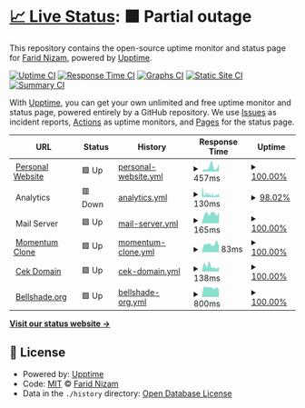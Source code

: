 # [📈 Live Status](https://yuimatcha.github.io/uptime): <!--live status--> **🟧 Partial outage**

This repository contains the open-source uptime monitor and status page for [Farid Nizam](www.onolune.me), powered by [Upptime](https://github.com/upptime/upptime).

[![Uptime CI](https://github.com/yuimatcha/uptime/workflows/Uptime%20CI/badge.svg)](https://github.com/yuimatcha/uptime/actions?query=workflow%3A%22Uptime+CI%22)
[![Response Time CI](https://github.com/yuimatcha/uptime/workflows/Response%20Time%20CI/badge.svg)](https://github.com/yuimatcha/uptime/actions?query=workflow%3A%22Response+Time+CI%22)
[![Graphs CI](https://github.com/yuimatcha/uptime/workflows/Graphs%20CI/badge.svg)](https://github.com/yuimatcha/uptime/actions?query=workflow%3A%22Graphs+CI%22)
[![Static Site CI](https://github.com/yuimatcha/uptime/workflows/Static%20Site%20CI/badge.svg)](https://github.com/yuimatcha/uptime/actions?query=workflow%3A%22Static+Site+CI%22)
[![Summary CI](https://github.com/yuimatcha/uptime/workflows/Summary%20CI/badge.svg)](https://github.com/yuimatcha/uptime/actions?query=workflow%3A%22Summary+CI%22)

With [Upptime](https://upptime.js.org), you can get your own unlimited and free uptime monitor and status page, powered entirely by a GitHub repository. We use [Issues](https://github.com/yuimatcha/uptime/issues) as incident reports, [Actions](https://github.com/yuimatcha/uptime/actions) as uptime monitors, and [Pages](https://yuimatcha.github.io/uptime) for the status page.

<!--start: status pages-->
<!-- This summary is generated by Upptime (https://github.com/upptime/upptime) -->
<!-- Do not edit this manually, your changes will be overwritten -->
<!-- prettier-ignore -->
| URL | Status | History | Response Time | Uptime |
| --- | ------ | ------- | ------------- | ------ |
| <img alt="" src="https://www.onolune.me/favicon.ico" height="13"> [Personal Website](https://www.onolune.me) | 🟩 Up | [personal-website.yml](https://github.com/faridnizam/uptime/commits/HEAD/history/personal-website.yml) | <details><summary><img alt="Response time graph" src="./graphs/personal-website/response-time-week.png" height="20"> 457ms</summary><br><a href="https://faridnizam.github.io/uptime/history/personal-website"><img alt="Response time 260" src="https://img.shields.io/endpoint?url=https%3A%2F%2Fraw.githubusercontent.com%2Ffaridnizam%2Fuptime%2FHEAD%2Fapi%2Fpersonal-website%2Fresponse-time.json"></a><br><a href="https://faridnizam.github.io/uptime/history/personal-website"><img alt="24-hour response time 759" src="https://img.shields.io/endpoint?url=https%3A%2F%2Fraw.githubusercontent.com%2Ffaridnizam%2Fuptime%2FHEAD%2Fapi%2Fpersonal-website%2Fresponse-time-day.json"></a><br><a href="https://faridnizam.github.io/uptime/history/personal-website"><img alt="7-day response time 457" src="https://img.shields.io/endpoint?url=https%3A%2F%2Fraw.githubusercontent.com%2Ffaridnizam%2Fuptime%2FHEAD%2Fapi%2Fpersonal-website%2Fresponse-time-week.json"></a><br><a href="https://faridnizam.github.io/uptime/history/personal-website"><img alt="30-day response time 305" src="https://img.shields.io/endpoint?url=https%3A%2F%2Fraw.githubusercontent.com%2Ffaridnizam%2Fuptime%2FHEAD%2Fapi%2Fpersonal-website%2Fresponse-time-month.json"></a><br><a href="https://faridnizam.github.io/uptime/history/personal-website"><img alt="1-year response time 260" src="https://img.shields.io/endpoint?url=https%3A%2F%2Fraw.githubusercontent.com%2Ffaridnizam%2Fuptime%2FHEAD%2Fapi%2Fpersonal-website%2Fresponse-time-year.json"></a></details> | <details><summary><a href="https://faridnizam.github.io/uptime/history/personal-website">100.00%</a></summary><a href="https://faridnizam.github.io/uptime/history/personal-website"><img alt="All-time uptime 100.00%" src="https://img.shields.io/endpoint?url=https%3A%2F%2Fraw.githubusercontent.com%2Ffaridnizam%2Fuptime%2FHEAD%2Fapi%2Fpersonal-website%2Fuptime.json"></a><br><a href="https://faridnizam.github.io/uptime/history/personal-website"><img alt="24-hour uptime 100.00%" src="https://img.shields.io/endpoint?url=https%3A%2F%2Fraw.githubusercontent.com%2Ffaridnizam%2Fuptime%2FHEAD%2Fapi%2Fpersonal-website%2Fuptime-day.json"></a><br><a href="https://faridnizam.github.io/uptime/history/personal-website"><img alt="7-day uptime 100.00%" src="https://img.shields.io/endpoint?url=https%3A%2F%2Fraw.githubusercontent.com%2Ffaridnizam%2Fuptime%2FHEAD%2Fapi%2Fpersonal-website%2Fuptime-week.json"></a><br><a href="https://faridnizam.github.io/uptime/history/personal-website"><img alt="30-day uptime 100.00%" src="https://img.shields.io/endpoint?url=https%3A%2F%2Fraw.githubusercontent.com%2Ffaridnizam%2Fuptime%2FHEAD%2Fapi%2Fpersonal-website%2Fuptime-month.json"></a><br><a href="https://faridnizam.github.io/uptime/history/personal-website"><img alt="1-year uptime 100.00%" src="https://img.shields.io/endpoint?url=https%3A%2F%2Fraw.githubusercontent.com%2Ffaridnizam%2Fuptime%2FHEAD%2Fapi%2Fpersonal-website%2Fuptime-year.json"></a></details>
| <img alt="" src="https://i.imgur.com/NnB33FF.png" height="13"> Analytics | 🟥 Down | [analytics.yml](https://github.com/faridnizam/uptime/commits/HEAD/history/analytics.yml) | <details><summary><img alt="Response time graph" src="./graphs/analytics/response-time-week.png" height="20"> 130ms</summary><br><a href="https://faridnizam.github.io/uptime/history/analytics"><img alt="Response time 189" src="https://img.shields.io/endpoint?url=https%3A%2F%2Fraw.githubusercontent.com%2Ffaridnizam%2Fuptime%2FHEAD%2Fapi%2Fanalytics%2Fresponse-time.json"></a><br><a href="https://faridnizam.github.io/uptime/history/analytics"><img alt="24-hour response time 122" src="https://img.shields.io/endpoint?url=https%3A%2F%2Fraw.githubusercontent.com%2Ffaridnizam%2Fuptime%2FHEAD%2Fapi%2Fanalytics%2Fresponse-time-day.json"></a><br><a href="https://faridnizam.github.io/uptime/history/analytics"><img alt="7-day response time 130" src="https://img.shields.io/endpoint?url=https%3A%2F%2Fraw.githubusercontent.com%2Ffaridnizam%2Fuptime%2FHEAD%2Fapi%2Fanalytics%2Fresponse-time-week.json"></a><br><a href="https://faridnizam.github.io/uptime/history/analytics"><img alt="30-day response time 159" src="https://img.shields.io/endpoint?url=https%3A%2F%2Fraw.githubusercontent.com%2Ffaridnizam%2Fuptime%2FHEAD%2Fapi%2Fanalytics%2Fresponse-time-month.json"></a><br><a href="https://faridnizam.github.io/uptime/history/analytics"><img alt="1-year response time 189" src="https://img.shields.io/endpoint?url=https%3A%2F%2Fraw.githubusercontent.com%2Ffaridnizam%2Fuptime%2FHEAD%2Fapi%2Fanalytics%2Fresponse-time-year.json"></a></details> | <details><summary><a href="https://faridnizam.github.io/uptime/history/analytics">98.02%</a></summary><a href="https://faridnizam.github.io/uptime/history/analytics"><img alt="All-time uptime 99.86%" src="https://img.shields.io/endpoint?url=https%3A%2F%2Fraw.githubusercontent.com%2Ffaridnizam%2Fuptime%2FHEAD%2Fapi%2Fanalytics%2Fuptime.json"></a><br><a href="https://faridnizam.github.io/uptime/history/analytics"><img alt="24-hour uptime 91.44%" src="https://img.shields.io/endpoint?url=https%3A%2F%2Fraw.githubusercontent.com%2Ffaridnizam%2Fuptime%2FHEAD%2Fapi%2Fanalytics%2Fuptime-day.json"></a><br><a href="https://faridnizam.github.io/uptime/history/analytics"><img alt="7-day uptime 98.02%" src="https://img.shields.io/endpoint?url=https%3A%2F%2Fraw.githubusercontent.com%2Ffaridnizam%2Fuptime%2FHEAD%2Fapi%2Fanalytics%2Fuptime-week.json"></a><br><a href="https://faridnizam.github.io/uptime/history/analytics"><img alt="30-day uptime 99.54%" src="https://img.shields.io/endpoint?url=https%3A%2F%2Fraw.githubusercontent.com%2Ffaridnizam%2Fuptime%2FHEAD%2Fapi%2Fanalytics%2Fuptime-month.json"></a><br><a href="https://faridnizam.github.io/uptime/history/analytics"><img alt="1-year uptime 99.86%" src="https://img.shields.io/endpoint?url=https%3A%2F%2Fraw.githubusercontent.com%2Ffaridnizam%2Fuptime%2FHEAD%2Fapi%2Fanalytics%2Fuptime-year.json"></a></details>
| <img alt="" src="https://i.imgur.com/iAqTLq1.png" height="13"> Mail Server | 🟩 Up | [mail-server.yml](https://github.com/faridnizam/uptime/commits/HEAD/history/mail-server.yml) | <details><summary><img alt="Response time graph" src="./graphs/mail-server/response-time-week.png" height="20"> 165ms</summary><br><a href="https://faridnizam.github.io/uptime/history/mail-server"><img alt="Response time 166" src="https://img.shields.io/endpoint?url=https%3A%2F%2Fraw.githubusercontent.com%2Ffaridnizam%2Fuptime%2FHEAD%2Fapi%2Fmail-server%2Fresponse-time.json"></a><br><a href="https://faridnizam.github.io/uptime/history/mail-server"><img alt="24-hour response time 193" src="https://img.shields.io/endpoint?url=https%3A%2F%2Fraw.githubusercontent.com%2Ffaridnizam%2Fuptime%2FHEAD%2Fapi%2Fmail-server%2Fresponse-time-day.json"></a><br><a href="https://faridnizam.github.io/uptime/history/mail-server"><img alt="7-day response time 165" src="https://img.shields.io/endpoint?url=https%3A%2F%2Fraw.githubusercontent.com%2Ffaridnizam%2Fuptime%2FHEAD%2Fapi%2Fmail-server%2Fresponse-time-week.json"></a><br><a href="https://faridnizam.github.io/uptime/history/mail-server"><img alt="30-day response time 163" src="https://img.shields.io/endpoint?url=https%3A%2F%2Fraw.githubusercontent.com%2Ffaridnizam%2Fuptime%2FHEAD%2Fapi%2Fmail-server%2Fresponse-time-month.json"></a><br><a href="https://faridnizam.github.io/uptime/history/mail-server"><img alt="1-year response time 166" src="https://img.shields.io/endpoint?url=https%3A%2F%2Fraw.githubusercontent.com%2Ffaridnizam%2Fuptime%2FHEAD%2Fapi%2Fmail-server%2Fresponse-time-year.json"></a></details> | <details><summary><a href="https://faridnizam.github.io/uptime/history/mail-server">100.00%</a></summary><a href="https://faridnizam.github.io/uptime/history/mail-server"><img alt="All-time uptime 100.00%" src="https://img.shields.io/endpoint?url=https%3A%2F%2Fraw.githubusercontent.com%2Ffaridnizam%2Fuptime%2FHEAD%2Fapi%2Fmail-server%2Fuptime.json"></a><br><a href="https://faridnizam.github.io/uptime/history/mail-server"><img alt="24-hour uptime 100.00%" src="https://img.shields.io/endpoint?url=https%3A%2F%2Fraw.githubusercontent.com%2Ffaridnizam%2Fuptime%2FHEAD%2Fapi%2Fmail-server%2Fuptime-day.json"></a><br><a href="https://faridnizam.github.io/uptime/history/mail-server"><img alt="7-day uptime 100.00%" src="https://img.shields.io/endpoint?url=https%3A%2F%2Fraw.githubusercontent.com%2Ffaridnizam%2Fuptime%2FHEAD%2Fapi%2Fmail-server%2Fuptime-week.json"></a><br><a href="https://faridnizam.github.io/uptime/history/mail-server"><img alt="30-day uptime 100.00%" src="https://img.shields.io/endpoint?url=https%3A%2F%2Fraw.githubusercontent.com%2Ffaridnizam%2Fuptime%2FHEAD%2Fapi%2Fmail-server%2Fuptime-month.json"></a><br><a href="https://faridnizam.github.io/uptime/history/mail-server"><img alt="1-year uptime 100.00%" src="https://img.shields.io/endpoint?url=https%3A%2F%2Fraw.githubusercontent.com%2Ffaridnizam%2Fuptime%2FHEAD%2Fapi%2Fmail-server%2Fuptime-year.json"></a></details>
| <img alt="" src="https://momentum-clone.pages.dev/favicon.ico" height="13"> [Momentum Clone](https://momentum-clone.pages.dev) | 🟩 Up | [momentum-clone.yml](https://github.com/faridnizam/uptime/commits/HEAD/history/momentum-clone.yml) | <details><summary><img alt="Response time graph" src="./graphs/momentum-clone/response-time-week.png" height="20"> 83ms</summary><br><a href="https://faridnizam.github.io/uptime/history/momentum-clone"><img alt="Response time 103" src="https://img.shields.io/endpoint?url=https%3A%2F%2Fraw.githubusercontent.com%2Ffaridnizam%2Fuptime%2FHEAD%2Fapi%2Fmomentum-clone%2Fresponse-time.json"></a><br><a href="https://faridnizam.github.io/uptime/history/momentum-clone"><img alt="24-hour response time 68" src="https://img.shields.io/endpoint?url=https%3A%2F%2Fraw.githubusercontent.com%2Ffaridnizam%2Fuptime%2FHEAD%2Fapi%2Fmomentum-clone%2Fresponse-time-day.json"></a><br><a href="https://faridnizam.github.io/uptime/history/momentum-clone"><img alt="7-day response time 83" src="https://img.shields.io/endpoint?url=https%3A%2F%2Fraw.githubusercontent.com%2Ffaridnizam%2Fuptime%2FHEAD%2Fapi%2Fmomentum-clone%2Fresponse-time-week.json"></a><br><a href="https://faridnizam.github.io/uptime/history/momentum-clone"><img alt="30-day response time 85" src="https://img.shields.io/endpoint?url=https%3A%2F%2Fraw.githubusercontent.com%2Ffaridnizam%2Fuptime%2FHEAD%2Fapi%2Fmomentum-clone%2Fresponse-time-month.json"></a><br><a href="https://faridnizam.github.io/uptime/history/momentum-clone"><img alt="1-year response time 103" src="https://img.shields.io/endpoint?url=https%3A%2F%2Fraw.githubusercontent.com%2Ffaridnizam%2Fuptime%2FHEAD%2Fapi%2Fmomentum-clone%2Fresponse-time-year.json"></a></details> | <details><summary><a href="https://faridnizam.github.io/uptime/history/momentum-clone">100.00%</a></summary><a href="https://faridnizam.github.io/uptime/history/momentum-clone"><img alt="All-time uptime 100.00%" src="https://img.shields.io/endpoint?url=https%3A%2F%2Fraw.githubusercontent.com%2Ffaridnizam%2Fuptime%2FHEAD%2Fapi%2Fmomentum-clone%2Fuptime.json"></a><br><a href="https://faridnizam.github.io/uptime/history/momentum-clone"><img alt="24-hour uptime 100.00%" src="https://img.shields.io/endpoint?url=https%3A%2F%2Fraw.githubusercontent.com%2Ffaridnizam%2Fuptime%2FHEAD%2Fapi%2Fmomentum-clone%2Fuptime-day.json"></a><br><a href="https://faridnizam.github.io/uptime/history/momentum-clone"><img alt="7-day uptime 100.00%" src="https://img.shields.io/endpoint?url=https%3A%2F%2Fraw.githubusercontent.com%2Ffaridnizam%2Fuptime%2FHEAD%2Fapi%2Fmomentum-clone%2Fuptime-week.json"></a><br><a href="https://faridnizam.github.io/uptime/history/momentum-clone"><img alt="30-day uptime 100.00%" src="https://img.shields.io/endpoint?url=https%3A%2F%2Fraw.githubusercontent.com%2Ffaridnizam%2Fuptime%2FHEAD%2Fapi%2Fmomentum-clone%2Fuptime-month.json"></a><br><a href="https://faridnizam.github.io/uptime/history/momentum-clone"><img alt="1-year uptime 100.00%" src="https://img.shields.io/endpoint?url=https%3A%2F%2Fraw.githubusercontent.com%2Ffaridnizam%2Fuptime%2FHEAD%2Fapi%2Fmomentum-clone%2Fuptime-year.json"></a></details>
| <img alt="" src="https://cekdomain.js.org/favicon.ico" height="13"> [Cek Domain](https://cekdomain.js.org) | 🟩 Up | [cek-domain.yml](https://github.com/faridnizam/uptime/commits/HEAD/history/cek-domain.yml) | <details><summary><img alt="Response time graph" src="./graphs/cek-domain/response-time-week.png" height="20"> 138ms</summary><br><a href="https://faridnizam.github.io/uptime/history/cek-domain"><img alt="Response time 153" src="https://img.shields.io/endpoint?url=https%3A%2F%2Fraw.githubusercontent.com%2Ffaridnizam%2Fuptime%2FHEAD%2Fapi%2Fcek-domain%2Fresponse-time.json"></a><br><a href="https://faridnizam.github.io/uptime/history/cek-domain"><img alt="24-hour response time 113" src="https://img.shields.io/endpoint?url=https%3A%2F%2Fraw.githubusercontent.com%2Ffaridnizam%2Fuptime%2FHEAD%2Fapi%2Fcek-domain%2Fresponse-time-day.json"></a><br><a href="https://faridnizam.github.io/uptime/history/cek-domain"><img alt="7-day response time 138" src="https://img.shields.io/endpoint?url=https%3A%2F%2Fraw.githubusercontent.com%2Ffaridnizam%2Fuptime%2FHEAD%2Fapi%2Fcek-domain%2Fresponse-time-week.json"></a><br><a href="https://faridnizam.github.io/uptime/history/cek-domain"><img alt="30-day response time 181" src="https://img.shields.io/endpoint?url=https%3A%2F%2Fraw.githubusercontent.com%2Ffaridnizam%2Fuptime%2FHEAD%2Fapi%2Fcek-domain%2Fresponse-time-month.json"></a><br><a href="https://faridnizam.github.io/uptime/history/cek-domain"><img alt="1-year response time 153" src="https://img.shields.io/endpoint?url=https%3A%2F%2Fraw.githubusercontent.com%2Ffaridnizam%2Fuptime%2FHEAD%2Fapi%2Fcek-domain%2Fresponse-time-year.json"></a></details> | <details><summary><a href="https://faridnizam.github.io/uptime/history/cek-domain">100.00%</a></summary><a href="https://faridnizam.github.io/uptime/history/cek-domain"><img alt="All-time uptime 100.00%" src="https://img.shields.io/endpoint?url=https%3A%2F%2Fraw.githubusercontent.com%2Ffaridnizam%2Fuptime%2FHEAD%2Fapi%2Fcek-domain%2Fuptime.json"></a><br><a href="https://faridnizam.github.io/uptime/history/cek-domain"><img alt="24-hour uptime 100.00%" src="https://img.shields.io/endpoint?url=https%3A%2F%2Fraw.githubusercontent.com%2Ffaridnizam%2Fuptime%2FHEAD%2Fapi%2Fcek-domain%2Fuptime-day.json"></a><br><a href="https://faridnizam.github.io/uptime/history/cek-domain"><img alt="7-day uptime 100.00%" src="https://img.shields.io/endpoint?url=https%3A%2F%2Fraw.githubusercontent.com%2Ffaridnizam%2Fuptime%2FHEAD%2Fapi%2Fcek-domain%2Fuptime-week.json"></a><br><a href="https://faridnizam.github.io/uptime/history/cek-domain"><img alt="30-day uptime 100.00%" src="https://img.shields.io/endpoint?url=https%3A%2F%2Fraw.githubusercontent.com%2Ffaridnizam%2Fuptime%2FHEAD%2Fapi%2Fcek-domain%2Fuptime-month.json"></a><br><a href="https://faridnizam.github.io/uptime/history/cek-domain"><img alt="1-year uptime 100.00%" src="https://img.shields.io/endpoint?url=https%3A%2F%2Fraw.githubusercontent.com%2Ffaridnizam%2Fuptime%2FHEAD%2Fapi%2Fcek-domain%2Fuptime-year.json"></a></details>
| <img alt="" src="https://bellshade.org/favicon.ico" height="13"> [Bellshade.org](https://bellshade.org) | 🟩 Up | [bellshade-org.yml](https://github.com/faridnizam/uptime/commits/HEAD/history/bellshade-org.yml) | <details><summary><img alt="Response time graph" src="./graphs/bellshade-org/response-time-week.png" height="20"> 800ms</summary><br><a href="https://faridnizam.github.io/uptime/history/bellshade-org"><img alt="Response time 1115" src="https://img.shields.io/endpoint?url=https%3A%2F%2Fraw.githubusercontent.com%2Ffaridnizam%2Fuptime%2FHEAD%2Fapi%2Fbellshade-org%2Fresponse-time.json"></a><br><a href="https://faridnizam.github.io/uptime/history/bellshade-org"><img alt="24-hour response time 662" src="https://img.shields.io/endpoint?url=https%3A%2F%2Fraw.githubusercontent.com%2Ffaridnizam%2Fuptime%2FHEAD%2Fapi%2Fbellshade-org%2Fresponse-time-day.json"></a><br><a href="https://faridnizam.github.io/uptime/history/bellshade-org"><img alt="7-day response time 800" src="https://img.shields.io/endpoint?url=https%3A%2F%2Fraw.githubusercontent.com%2Ffaridnizam%2Fuptime%2FHEAD%2Fapi%2Fbellshade-org%2Fresponse-time-week.json"></a><br><a href="https://faridnizam.github.io/uptime/history/bellshade-org"><img alt="30-day response time 798" src="https://img.shields.io/endpoint?url=https%3A%2F%2Fraw.githubusercontent.com%2Ffaridnizam%2Fuptime%2FHEAD%2Fapi%2Fbellshade-org%2Fresponse-time-month.json"></a><br><a href="https://faridnizam.github.io/uptime/history/bellshade-org"><img alt="1-year response time 1115" src="https://img.shields.io/endpoint?url=https%3A%2F%2Fraw.githubusercontent.com%2Ffaridnizam%2Fuptime%2FHEAD%2Fapi%2Fbellshade-org%2Fresponse-time-year.json"></a></details> | <details><summary><a href="https://faridnizam.github.io/uptime/history/bellshade-org">100.00%</a></summary><a href="https://faridnizam.github.io/uptime/history/bellshade-org"><img alt="All-time uptime 98.83%" src="https://img.shields.io/endpoint?url=https%3A%2F%2Fraw.githubusercontent.com%2Ffaridnizam%2Fuptime%2FHEAD%2Fapi%2Fbellshade-org%2Fuptime.json"></a><br><a href="https://faridnizam.github.io/uptime/history/bellshade-org"><img alt="24-hour uptime 100.00%" src="https://img.shields.io/endpoint?url=https%3A%2F%2Fraw.githubusercontent.com%2Ffaridnizam%2Fuptime%2FHEAD%2Fapi%2Fbellshade-org%2Fuptime-day.json"></a><br><a href="https://faridnizam.github.io/uptime/history/bellshade-org"><img alt="7-day uptime 100.00%" src="https://img.shields.io/endpoint?url=https%3A%2F%2Fraw.githubusercontent.com%2Ffaridnizam%2Fuptime%2FHEAD%2Fapi%2Fbellshade-org%2Fuptime-week.json"></a><br><a href="https://faridnizam.github.io/uptime/history/bellshade-org"><img alt="30-day uptime 100.00%" src="https://img.shields.io/endpoint?url=https%3A%2F%2Fraw.githubusercontent.com%2Ffaridnizam%2Fuptime%2FHEAD%2Fapi%2Fbellshade-org%2Fuptime-month.json"></a><br><a href="https://faridnizam.github.io/uptime/history/bellshade-org"><img alt="1-year uptime 98.83%" src="https://img.shields.io/endpoint?url=https%3A%2F%2Fraw.githubusercontent.com%2Ffaridnizam%2Fuptime%2FHEAD%2Fapi%2Fbellshade-org%2Fuptime-year.json"></a></details>

<!--end: status pages-->

[**Visit our status website →**](https://yuimatcha.github.io/uptime)

## 📄 License

- Powered by: [Upptime](https://github.com/upptime/upptime)
- Code: [MIT](./LICENSE) © [Farid Nizam](www.onolune.me)
- Data in the `./history` directory: [Open Database License](https://opendatacommons.org/licenses/odbl/1-0/)
